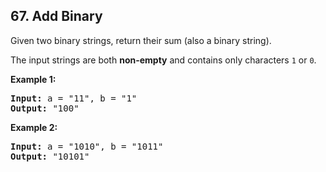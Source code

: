 ## 67. Add Binary

Given two binary strings, return their sum (also a binary string).

The input strings are both **non-empty** and contains only characters `1` or `0`.

**Example 1:**

<pre>
<b>Input:</b> a = "11", b = "1"
<b>Output:</b> "100"
</pre>

**Example 2:**

<pre>
<b>Input:</b> a = "1010", b = "1011"
<b>Output:</b> "10101"
</pre>
